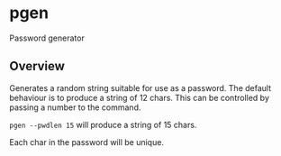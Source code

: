 pgen
====

Password generator

Overview
--------

Generates a random string suitable for use as a password. The default
behaviour is to produce a string of 12 chars. This can be controlled
by passing a number to the command.

`pgen --pwdlen 15` will produce a string of 15 chars. 

Each char in the password will be unique.

